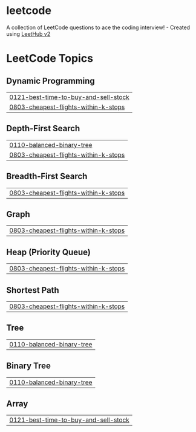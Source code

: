 # leetcode
A collection of LeetCode questions to ace the coding interview! - Created using [LeetHub v2](https://github.com/arunbhardwaj/LeetHub-2.0)

<!---LeetCode Topics Start-->
# LeetCode Topics
## Dynamic Programming
|  |
| ------- |
| [0121-best-time-to-buy-and-sell-stock](https://github.com/loopLearner/leetcode/tree/master/0121-best-time-to-buy-and-sell-stock) |
| [0803-cheapest-flights-within-k-stops](https://github.com/loopLearner/leetcode/tree/master/0803-cheapest-flights-within-k-stops) |
## Depth-First Search
|  |
| ------- |
| [0110-balanced-binary-tree](https://github.com/loopLearner/leetcode/tree/master/0110-balanced-binary-tree) |
| [0803-cheapest-flights-within-k-stops](https://github.com/loopLearner/leetcode/tree/master/0803-cheapest-flights-within-k-stops) |
## Breadth-First Search
|  |
| ------- |
| [0803-cheapest-flights-within-k-stops](https://github.com/loopLearner/leetcode/tree/master/0803-cheapest-flights-within-k-stops) |
## Graph
|  |
| ------- |
| [0803-cheapest-flights-within-k-stops](https://github.com/loopLearner/leetcode/tree/master/0803-cheapest-flights-within-k-stops) |
## Heap (Priority Queue)
|  |
| ------- |
| [0803-cheapest-flights-within-k-stops](https://github.com/loopLearner/leetcode/tree/master/0803-cheapest-flights-within-k-stops) |
## Shortest Path
|  |
| ------- |
| [0803-cheapest-flights-within-k-stops](https://github.com/loopLearner/leetcode/tree/master/0803-cheapest-flights-within-k-stops) |
## Tree
|  |
| ------- |
| [0110-balanced-binary-tree](https://github.com/loopLearner/leetcode/tree/master/0110-balanced-binary-tree) |
## Binary Tree
|  |
| ------- |
| [0110-balanced-binary-tree](https://github.com/loopLearner/leetcode/tree/master/0110-balanced-binary-tree) |
## Array
|  |
| ------- |
| [0121-best-time-to-buy-and-sell-stock](https://github.com/loopLearner/leetcode/tree/master/0121-best-time-to-buy-and-sell-stock) |
<!---LeetCode Topics End-->